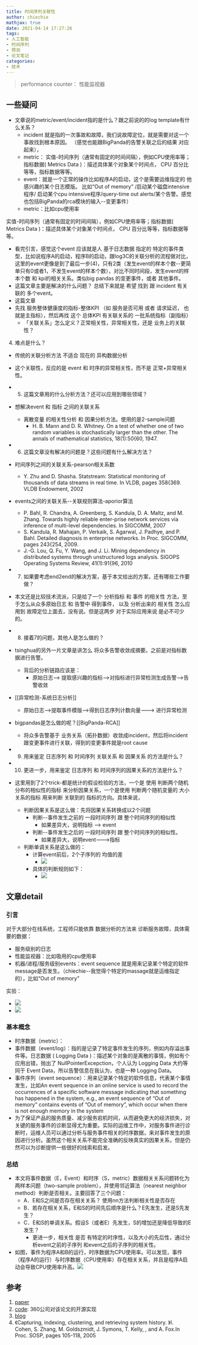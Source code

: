 ```yaml
---
title: 时间序列关联性
author: chiechie
mathjax: true
date: 2021-04-14 17:27:26
tags:
- 人工智能
- 时间序列
- 预测
- 论文笔记
categories:
- 技术
---
```


> performance counter： 性能监视器

## 一些疑问

- 文章说的metric/event/incident指的是什么？跟之前说的的log template有什么关系？
    - incident 就是指的一次事故和故障，我们说故障定位，就是需要对这一个事故找到根本原因。 （感觉也能跟BigPanda的告警关联之后的结果 对应起来），
    - metric： 实值-时间序列（通常有固定的时间间隔），例如CPU使用率等；指标数据( Metrics Data )：描述具体某个对象某个时间点， CPU 百分比等等，指标数据等等。
    - event：就是一个正常的操作比如程序A的启动，这个是需要运维指定的 他感兴趣的某个日志模版。 比如“Out of memory” /启动某个磁盘intensive程序/ 启动某个cpu intensive程序/query-time out alerts/某个告警。感觉也包括BigPanda的rca模块的输入--变更事件）
    - metric：比如cpu使用率
    
实值-时间序列（通常有固定的时间间隔），例如CPU使用率等；指标数据( Metrics Data )：描述具体某个对象某个时间点， CPU 百分比等等，指标数据等等。

- 看完引言，感觉这个event 应该就是人 基于日志数据 指定的 特定的事件类型，比如说程序A的启动，程序B的启动，跟log3C的关联分析的流程做对比，这里的event更像是到了最后一步(4)，只有2类（发生event的样本个数--更简单只有0或者1，不发生event的样本个数），对比不同时间段，发生event的样本个数 和 kpi的相关关系。类似big pandas 的变更事件，或者 其他事件。
- 这篇文章主要是解决的什么问题？ 总结下来就是 希望 找到 跟 incident 有关联的 多个event。 
- 这篇文章
- 先找 服务整体健康度的指标-整体KPI  （如 服务是否可用 或者 请求延迟， 也就是主指标），然后再找 这个 总体KPI 有关联关系的 一批系统指标（副指标）
    - 「关联关系」怎么定义？正常相关性，异常相关性，还是 业务上的关联性？
4. 难点是什么？
- 传统的关联分析方法 不适合 现在的 异构数据分析
- 这个关联性，反应的是 event 和 时序的异常相关性，而不是 正常+异常相关性。
- 5. 这篇文章用的什么分析方法？还可以应用到哪些领域？ 
- 想解决event 和 指标 之间的关联关系
    - 离散变量 的相关性分析 和 因果分析方法。使用的是2-sample问题
        - H. B. Mann and D. R. Whitney. On a test of whether one of two random variables is stochastically larger than the other. The annals of mathematical statistics, 18(1):50{60, 1947.
- 6. 这篇文章没有解决的问题是？这些问题有什么解决方法？
- 时间序列之间的关联关系-pearson相关系数
    - Y. Zhu and D. Shasha. Statstream: Statistical monitoring of thousands of data streams in real time. In VLDB, pages 358{369. VLDB Endowment, 2002
- events之间的关联关系--关联规则算法-aporior算法
    - P. Bahl, R. Chandra, A. Greenberg, S. Kandula, D. A. Maltz, and M. Zhang. Towards highly reliable enter-prise network services via inference of multi-level dependencies. In SIGCOMM, 2007
    - S. Kandula, R. Mahajan, P. Verkaik, S. Agarwal, J. Padhye, and P. Bahl. Detailed diagnosis in enterprise networks. In Proc. SIGCOMM, pages 243{254, 2009.
    - J.-G. Lou, Q. Fu, Y. Wang, and J. Li. Mining dependency in distributed systems through unstructured logs analysis. SIGOPS Operating Systems Review, 41(1):91{96, 2010
- 7. 如果要考虑end2end的解决方案，基于本文给出的方案，还有哪些工作要做？
- 本文还是比较技术流派，只是给了一个 分析指标  和 事件 的相关性 方法，至于怎么从众多原始日志 和 告警中  得到事件，  以及 分析出来的 相关性 怎么应用到 故障定位上面去，没有说。但是这两步 对于实际应用来说 是必不可少的。
- 8. 接着7的问题，其他人是怎么做的？
- tsinghua的另外一片文章是讲怎么 将众多告警收敛成摘要。之前是对指标数据进行告警。
    - 背后的分析链路应该是：
        - 原始日志--> 提取感兴趣的指标-->对指标进行异常检测生成告警-->告警收敛

- [[异常检测-系统日志分析]]
    - 原始日志-->提取事件模版-->得到日志序列计数向量---> 进行异常检测
- bigpandas是怎么做的呢？[[BigPanda-RCA]]
    - 将众多告警基于 业务关系（拓扑数据）收敛成incident，然后将incident跟变更事件进行关联，得到的变更事件就是root cause
- 9. 用来鉴定  日志序列 和 时间序列 关联关系  和 因果关系 的方法是什么？ 
- 10. 更进一步，用来鉴定 日志序列 和 时间序列的因果关系的方法是什么？
- 这里用到了2个trick-都是统计的假设检验的方法，一个是 使用 判断两个随机分布的相似性的指标 来分析因果关系，一个是使用 判断两个随机变量的 大小关系的指标 用来判断 关联到的 指标的方向。具体来说，
    - 判断因果关系是这么做：先将因果关系转换成以2个问题
        - 判断--事件发生之前的 一段时间序列 跟 整个时间序列的相似性
            - 如果差异大，说明指标 --> event
        - 判断--事件发生之后的 一段时间序列 跟 整个时间序列的相似性。
            - 如果差异大，说明event--->指标
    - 判断单调关系是这么做的：
        - 计算event前后，2个子序列的 均值的差
            - ![](https://firebasestorage.googleapis.com/v0/b/firescript-577a2.appspot.com/o/imgs%2Fapp%2Frf_learning%2FPKvEWDzw3o.png?alt=media&token=582bc811-36e1-469a-945a-9cd248679e7f)
        - 具体的判断规则如下：
            - ![](https://firebasestorage.googleapis.com/v0/b/firescript-577a2.appspot.com/o/imgs%2Fapp%2Frf_learning%2FefWyQfXARM.png?alt=media&token=8e71b7da-8269-437b-bb35-740793503b30)
  
## 文章detail

### 引言

对于大部分在线系统，工程师只能依靠 数据分析的方法来 诊断服务故障，具体需要的数据：

- 服务级别的日志
- 性能监视器：比如吸用的cpu使用率
- 机器/进程/服务级别events：event sequence 就是用来记录某个特定的软件message是否发生。（chiechie--我觉得个特定的massage就是运维指定的），比如“Out of memory”

实验：
- ![](https://firebasestorage.googleapis.com/v0/b/firescript-577a2.appspot.com/o/imgs%2Fapp%2Frf_learning%2FGkHOys2alH.png?alt=media&token=95dde9c8-0249-4033-a027-83bca9a543ff)
- ![](https://firebasestorage.googleapis.com/v0/b/firescript-577a2.appspot.com/o/imgs%2Fapp%2Frf_learning%2Fy5QnzhCHAl.png?alt=media&token=13774051-eb1f-4ada-a978-9cd7d2bee748)

### 基本概念

- 时序数据（metric）：
- 事件数据（event/log）：指的是记录了特定事件发生的序列，例如内存溢出事件等。日志数据 ( Logging Data )：描述某个对象的是离散的事情，例如有个应用出错，抛出了 NullPointerExcepction，个人认为 Logging Data 大约等同于 Event Data，所以告警信息在我认为，也是一种 Logging Data。
- 事件序列（event sequence）：用来记录某个特定的软件信息，代表某个事情发生，比如An event sequence in an online service is used to record the occurrences of a specific software message indicating that something has happened in the system, e.g., an event sequence of “Out of memory” contains events of “Out of memory”,  which occur when there is not enough memory in the system
- 为了保证产品的服务质量、减少服务宕机时间，从而避免更大的经济损失，对关键的服务事件的诊断显得尤为重要。实际的运维工作中，对服务事件进行诊断时，运维人员可以通过分析与服务事件相关的时序数据，来对事件发生的原因进行分析。虽然这个相关关系不能完全准确的反映真实的因果关系，但是仍然可以为诊断提供一些很好的线索和启发。


### 总结

- 本文将事件数据（E，Event）和时序（S，metric）数据相关关系问题转化为两样本问题（two-sample problem），并使用邻近算法（nearest neighbor method）判断是否相关。主要回答了三个问题：
    - A．E和S之间是否存在相关关系？ 使用nn方法判断相关性是否存在
    - B．若存在相关关系，E和S的时间先后顺序是什么？E先发生，还是S先发生？
    - C．E和S的单调关系。假设S（或者E）先发生，S的增加还是降低导致的E发生？
        - 更进一步，相关性 是否 有特定的时序性，以及大小的先后性，通过分析event之前的子序列 和event之后的子序列的相关性。
- 如图，事件为程序A和B的运行，时序数据为CPU使用率。可以发现，事件（程序A的运行）与时序数据（CPU使用率）存在相关关系，并且是程序A启动会导致CPU使用率升高。![](https://firebasestorage.googleapis.com/v0/b/firescript-577a2.appspot.com/o/imgs%2Fapp%2Frf_learning%2FMjzFINogsh.png?alt=media&token=9002fb74-9363-4a57-a182-fac68f04bd60)


## 参考
1. [paper](http://www.microsoft.com/en-us/research/wp-content/uploads/2016/07/SIGKDD-2014-Correlating-Events-with-Time-Series-for-Incident-Diagnosis.pdf)
2. [code](https://github.com/jixinpu/aiopstools/tree/master/aiopstools/association_analysis):  360公司对该论文的开源实现
3. [blog](https://mp.weixin.qq.com/s/-NMwaCD4Kzkt4BTnr5JKDQ)
4.  《Capturing, indexing, clustering, and retrieving system history.  》I. Cohen, S. Zhang, M. Goldszmidt, J. Symons, T. Kelly, , and A. Fox.In Proc. SOSP, pages 105-118, 2005